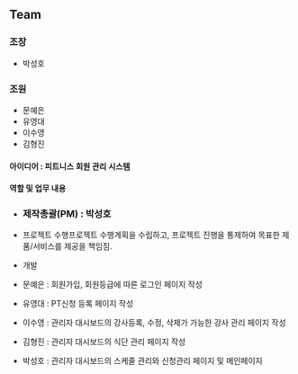 ## Team
### 조장
+ 박성호

### 조원
+ 문예은
+ 유영대
+ 이수영
+ 김형진

#### 아이디어 : 피트니스 회원 관리 시스템
#### 역할 및 업무 내용
+ ### 제작총괄(PM) : 박성호
 + 프로젝트 수행프로젝트 수행계획을 수립하고, 프로젝트 진행을 통제하여 목표한 제품/서비스를 제공을 책임짐.

+ 개발
 + 문예은 : 회원가입, 회원등급에 따른 로그인 페이지 작성
 + 유영대 : PT신청 등록 페이지 작성
 + 이수영 : 관리자 대시보드의 강사등록, 수정, 삭제가 가능한 강사 관리 페이지 작성
 + 김형진 : 관리자 대시보드의 식단 관리 페이지 작성
 + 박성호 : 관리자 대시보드의 스케줄 관리와 신청관리 페이지 및 메인페이지 
